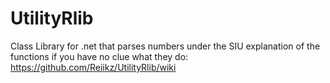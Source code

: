 # UtilityRlib
Class Library for .net that parses numbers under the SIU
explanation of the functions if you have no clue what they do: https://github.com/Reiikz/UtilityRlib/wiki
